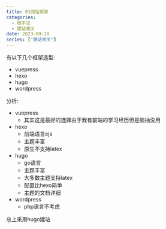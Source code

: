 ```yaml
---
title: 01网站框架
categories:
  - 随手记
  - 建站相关
date: 2023-09-28
series: ["建站相关"]
---
```

有以下几个框架选型:
- vuepress
- hexo
- hugo
- wordpress

分析:
- vuepress
	- 其实这是最好的选择由于我有前端的学习经历但是脑抽没用
- hexo
	- 前端语言ejs
	- 主题丰富
	- 原生不支持latex
- hugo
	- go语言
	- 主题丰富
	- 大多数主题支持latex
	- 配置比hexo简单
	- 主题的文档详细
- wordpress
	- php语言不考虑

总上采用hugo建站
